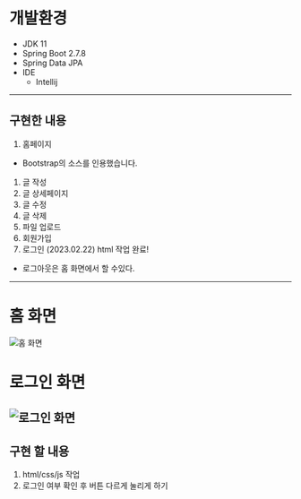 # 개발환경
- JDK 11
- Spring Boot 2.7.8
- Spring Data JPA
 - IDE 
   - Intellij
---
 
## 구현한 내용
1. 홈페이지
  - Bootstrap의 소스를 인용했습니다.
1. 글 작성
1. 글 상세페이지
1. 글 수정
1. 글 삭제
1. 파일 업로드
1. 회원가입
1. 로그인 (2023.02.22) html 작업 완료!
- 로그아웃은 홈 화면에서 할 수있다.
---
# 홈 화면
![홈 화면](https://user-images.githubusercontent.com/104314593/218091691-1dacea44-5d17-43a5-b5b1-384d68036d67.png)

# 로그인 화면
![로그인 화면](https://user-images.githubusercontent.com/104314593/220590722-75316005-87ae-493f-bb76-621c357613ac.png)
---
## 구현 할 내용
1. html/css/js 작업
1. 로그인 여부 확인 후 버튼 다르게 눌리게 하기

